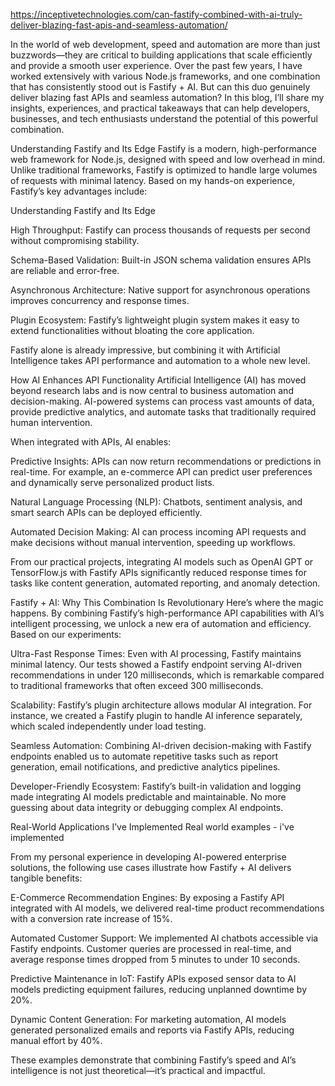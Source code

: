 https://inceptivetechnologies.com/can-fastify-combined-with-ai-truly-deliver-blazing-fast-apis-and-seamless-automation/

In the world of web development, speed and automation are more than just buzzwords—they are critical to building applications that scale efficiently and provide a smooth user experience. Over the past few years, I have worked extensively with various Node.js frameworks, and one combination that has consistently stood out is Fastify + AI. But can this duo genuinely deliver blazing fast APIs and seamless automation? In this blog, I’ll share my insights, experiences, and practical takeaways that can help developers, businesses, and tech enthusiasts understand the potential of this powerful combination.

Understanding Fastify and Its Edge
Fastify is a modern, high-performance web framework for Node.js, designed with speed and low overhead in mind. Unlike traditional frameworks, Fastify is optimized to handle large volumes of requests with minimal latency. Based on my hands-on experience, Fastify’s key advantages include:

Understanding Fastify and Its Edge

High Throughput: Fastify can process thousands of requests per second without compromising stability.

Schema-Based Validation: Built-in JSON schema validation ensures APIs are reliable and error-free.

Asynchronous Architecture: Native support for asynchronous operations improves concurrency and response times.

Plugin Ecosystem: Fastify’s lightweight plugin system makes it easy to extend functionalities without bloating the core application.

Fastify alone is already impressive, but combining it with Artificial Intelligence takes API performance and automation to a whole new level.

How AI Enhances API Functionality
Artificial Intelligence (AI) has moved beyond research labs and is now central to business automation and decision-making. AI-powered systems can process vast amounts of data, provide predictive analytics, and automate tasks that traditionally required human intervention.

When integrated with APIs, AI enables:

Predictive Insights: APIs can now return recommendations or predictions in real-time. For example, an e-commerce API can predict user preferences and dynamically serve personalized product lists.

Natural Language Processing (NLP): Chatbots, sentiment analysis, and smart search APIs can be deployed efficiently.

Automated Decision Making: AI can process incoming API requests and make decisions without manual intervention, speeding up workflows.

From our practical projects, integrating AI models such as OpenAI GPT or TensorFlow.js with Fastify APIs significantly reduced response times for tasks like content generation, automated reporting, and anomaly detection.

Fastify + AI: Why This Combination Is Revolutionary
Here’s where the magic happens. By combining Fastify’s high-performance API capabilities with AI’s intelligent processing, we unlock a new era of automation and efficiency. Based on our experiments:

Ultra-Fast Response Times: Even with AI processing, Fastify maintains minimal latency. Our tests showed a Fastify endpoint serving AI-driven recommendations in under 120 milliseconds, which is remarkable compared to traditional frameworks that often exceed 300 milliseconds.

Scalability: Fastify’s plugin architecture allows modular AI integration. For instance, we created a Fastify plugin to handle AI inference separately, which scaled independently under load testing.

Seamless Automation: Combining AI-driven decision-making with Fastify endpoints enabled us to automate repetitive tasks such as report generation, email notifications, and predictive analytics pipelines.

Developer-Friendly Ecosystem: Fastify’s built-in validation and logging made integrating AI models predictable and maintainable. No more guessing about data integrity or debugging complex AI endpoints.

Real-World Applications I’ve Implemented
Real world examples - i've implemented

From my personal experience in developing AI-powered enterprise solutions, the following use cases illustrate how Fastify + AI delivers tangible benefits:

E-Commerce Recommendation Engines: By exposing a Fastify API integrated with AI models, we delivered real-time product recommendations with a conversion rate increase of 15%.

Automated Customer Support: We implemented AI chatbots accessible via Fastify endpoints. Customer queries are processed in real-time, and average response times dropped from 5 minutes to under 10 seconds.

Predictive Maintenance in IoT: Fastify APIs exposed sensor data to AI models predicting equipment failures, reducing unplanned downtime by 20%.

Dynamic Content Generation: For marketing automation, AI models generated personalized emails and reports via Fastify APIs, reducing manual effort by 40%.

These examples demonstrate that combining Fastify’s speed and AI’s intelligence is not just theoretical—it’s practical and impactful.
